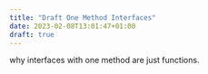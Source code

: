 ```yaml
---
title: "Draft One Method Interfaces"
date: 2023-02-08T13:01:47+01:00
draft: true
---
```


why interfaces with one method are just functions.
